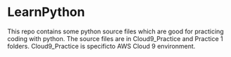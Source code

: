 # LearnPython
This repo contains some python source files which are good for practicing coding with python. The source files are in Cloud9_Practice and Practice 1 folders. Cloud9_Practice is specificto AWS Cloud 9 environment.
